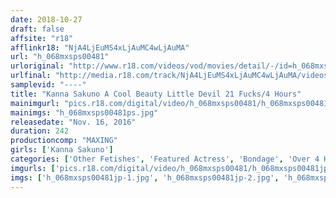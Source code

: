 ```yaml
---
date: 2018-10-27
draft: false
affsite: "r18"
afflinkr18: "NjA4LjEuMS4xLjAuMC4wLjAuMA"
url: "h_068mxsps00481"
urloriginal: "http://www.r18.com/videos/vod/movies/detail/-/id=h_068mxsps00481"
urlfinal: "http://media.r18.com/track/NjA4LjEuMS4xLjAuMC4wLjAuMA/videos/vod/movies/detail/-/id=h_068mxsps00481"
samplevid: "----"
title: "Kanna Sakuno A Cool Beauty Little Devil 21 Fucks/4 Hours"
mainimgurl: "pics.r18.com/digital/video/h_068mxsps00481/h_068mxsps00481ps.jpg"
mainimgs: "h_068mxsps00481ps.jpg"
releasedate: "Nov. 16, 2016"
duration: 242
productioncomp: "MAXING"
girls: ['Kanna Sakuno']
categories: ['Other Fetishes', 'Featured Actress', 'Bondage', 'Over 4 Hours', 'Hi-Def', 'Actress Best Compilation']
imgurls: ['pics.r18.com/digital/video/h_068mxsps00481/h_068mxsps00481jp-1.jpg', 'pics.r18.com/digital/video/h_068mxsps00481/h_068mxsps00481jp-2.jpg', 'pics.r18.com/digital/video/h_068mxsps00481/h_068mxsps00481jp-3.jpg', 'pics.r18.com/digital/video/h_068mxsps00481/h_068mxsps00481jp-4.jpg', 'pics.r18.com/digital/video/h_068mxsps00481/h_068mxsps00481jp-5.jpg', 'pics.r18.com/digital/video/h_068mxsps00481/h_068mxsps00481jp-6.jpg', 'pics.r18.com/digital/video/h_068mxsps00481/h_068mxsps00481jp-7.jpg', 'pics.r18.com/digital/video/h_068mxsps00481/h_068mxsps00481jp-8.jpg', 'pics.r18.com/digital/video/h_068mxsps00481/h_068mxsps00481jp-9.jpg', 'pics.r18.com/digital/video/h_068mxsps00481/h_068mxsps00481jp-10.jpg', 'pics.r18.com/digital/video/h_068mxsps00481/h_068mxsps00481jp-11.jpg', 'pics.r18.com/digital/video/h_068mxsps00481/h_068mxsps00481jp-12.jpg', 'pics.r18.com/digital/video/h_068mxsps00481/h_068mxsps00481jp-13.jpg', 'pics.r18.com/digital/video/h_068mxsps00481/h_068mxsps00481jp-14.jpg', 'pics.r18.com/digital/video/h_068mxsps00481/h_068mxsps00481jp-15.jpg', 'pics.r18.com/digital/video/h_068mxsps00481/h_068mxsps00481jp-16.jpg', 'pics.r18.com/digital/video/h_068mxsps00481/h_068mxsps00481jp-17.jpg', 'pics.r18.com/digital/video/h_068mxsps00481/h_068mxsps00481jp-18.jpg', 'pics.r18.com/digital/video/h_068mxsps00481/h_068mxsps00481jp-19.jpg', 'pics.r18.com/digital/video/h_068mxsps00481/h_068mxsps00481jp-20.jpg']
imgs: ['h_068mxsps00481jp-1.jpg', 'h_068mxsps00481jp-2.jpg', 'h_068mxsps00481jp-3.jpg', 'h_068mxsps00481jp-4.jpg', 'h_068mxsps00481jp-5.jpg', 'h_068mxsps00481jp-6.jpg', 'h_068mxsps00481jp-7.jpg', 'h_068mxsps00481jp-8.jpg', 'h_068mxsps00481jp-9.jpg', 'h_068mxsps00481jp-10.jpg', 'h_068mxsps00481jp-11.jpg', 'h_068mxsps00481jp-12.jpg', 'h_068mxsps00481jp-13.jpg', 'h_068mxsps00481jp-14.jpg', 'h_068mxsps00481jp-15.jpg', 'h_068mxsps00481jp-16.jpg', 'h_068mxsps00481jp-17.jpg', 'h_068mxsps00481jp-18.jpg', 'h_068mxsps00481jp-19.jpg', 'h_068mxsps00481jp-20.jpg']
---
```

